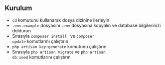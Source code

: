 ## Kurulum
* <code>cd</code>  komutunu kullanarak  dosya dizinine ilerleyin
* <code>.env.example</code> dosyasını <code>.env</code> dosyasına kopyalın ve database bilgilerinizi doldurun
* Sırasıyla  <code>composer install </code> ve <code>composer update</code> komutlarını çalıştırın
* <code>php artisan key:generate</code> komutunu çalıştırın
* Sırasıyla <code>php artisan migrate</code> ve <code>php artisan db:seed</code> komutlarını çalıştırın
